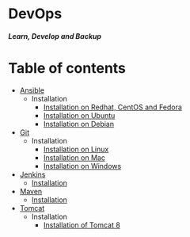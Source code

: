 # DevOps
#### _Learn, Develop and Backup_
Table of contents
=================
<!--ts-->
   * [Ansible](./Ansible)
     * Installation
       * [Installation on Redhat, CentOS and Fedora](Ansible/Ansible_installation/Installation_Ansible_on_Redhat_CentOS_Fedora.md)
       * [Installation on Ubuntu](Ansible/Ansible_installation/Installation_Ansible_on_Ubuntu.md)
       * [Installation on Debian](Ansible/Ansible_installation/Installation_Ansible_on_Debian.md)
   * [Git](git)
     * Installation
       * [Installation on Linux](git/installation/install_git_on_linux.md)
       * [Installation on Mac](git/installation/install_git_on_mac.md)
       * [Installation on Windows](git/installation/install_git_on_windows.md)
   * [Jenkins](./Jenkins)
     * [Installation](https://github.com/maheshkn400/DevOps/blob/master/Jenkins/Jenkins_installation.md)
   * [Maven](./Maven)
     * [Installation](https://github.com/maheshkn400/DevOps/blob/master/Maven/Maven_installation.md)
   * [Tomcat](./Tomcat)
     * Installation
       * [Installation of Tomcat 8](https://github.com/maheshkn400/DevOps/blob/master/Tomcat/tomcat8_installation.md)
<!--te-->
